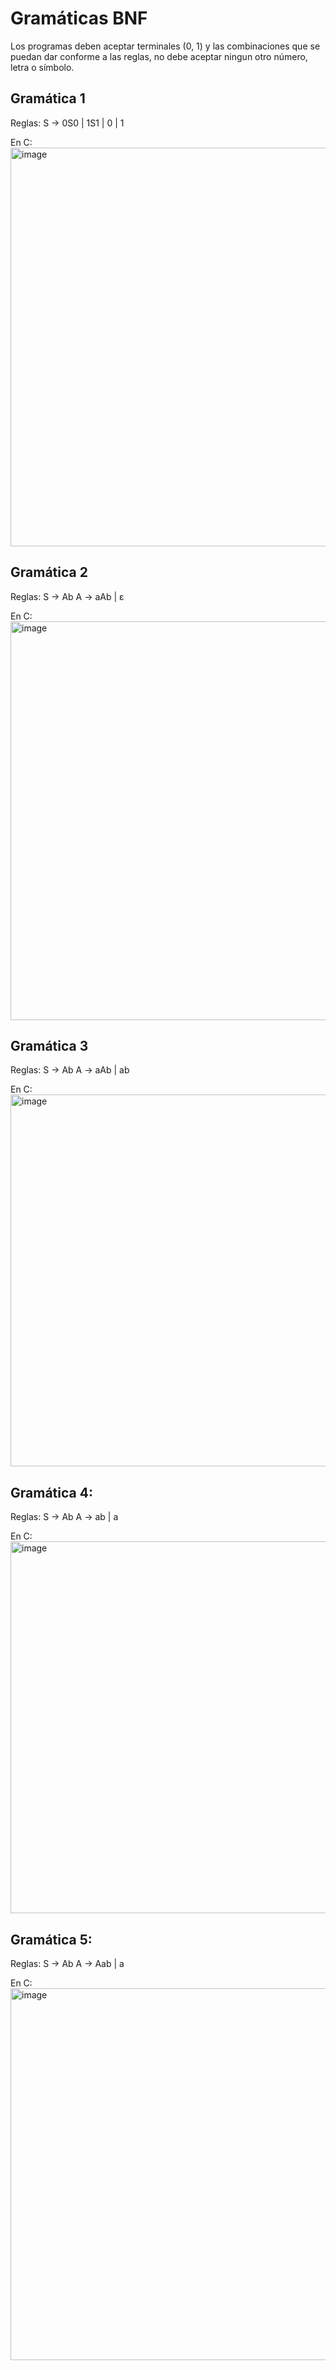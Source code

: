 # Gramáticas BNF

Los programas deben aceptar terminales (0, 1) y las combinaciones que se puedan dar conforme a las reglas, no debe aceptar ningun otro número, letra o símbolo.

## Gramática 1

Reglas:
S → 0S0 | 1S1 | 0 | 1 

En C:
<img width="1679" height="638" alt="image" src="https://github.com/user-attachments/assets/25f4f9be-9ec5-4541-bce2-5f29f9fb4c54" />

## Gramática 2

Reglas:
S → Ab
A → aAb | ε

En C:
<img width="1679" height="638" alt="image" src="https://github.com/user-attachments/assets/dc66c8e0-f3c9-48f8-800b-2b6912981fa9" />

## Gramática 3

Reglas:
S → Ab
A → aAb | ab

En C:
<img width="1520" height="595" alt="image" src="https://github.com/user-attachments/assets/3e1f1bbf-2816-4b96-84e9-e0a86e7661f0" />

## Gramática 4:

Reglas:
S → Ab
A → ab | a

En C:
<img width="1520" height="595" alt="image" src="https://github.com/user-attachments/assets/07e4a475-0bb4-4a35-a770-7ba1542c63e2" />

## Gramática 5:

Reglas:
S → Ab
A → Aab | a

En C:
<img width="1520" height="595" alt="image" src="https://github.com/user-attachments/assets/bc5c277f-00d5-4da4-90d6-1ba8858e6997" />
